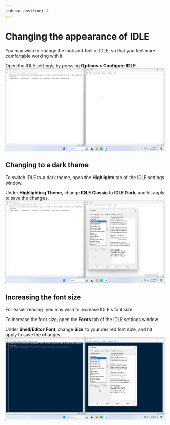 ```yaml
---
sidebar-position: 4
---
```

#  Changing the appearance of IDLE
You may wish to change the look and feel of IDLE, so that you feel more comfortable working with it.

Open the IDLE settings, by pressing **Options > Configure IDLE**.
![alt text](WindowsSandboxClient_FEDAkxybfM.gif)

## Changing to a dark theme
To switch IDLE to a dark theme, open the **Highlights** tab of the IDLE settings window.

Under **Highlighting Theme**, change **IDLE Classic** to **IDLE Dark**, and hit apply to save the changes.
![alt text](WindowsSandboxClient_E1RGdtlSSV.gif)

## Increasing the font size
For easier reading, you may wish to increase IDLE's font size.

To increase the font size, open the **Fonts** tab of the IDLE settings window.

Under **Shell/Editor Font**, change **Size** to your desired font size, and hit apply to save the changes.
![alt text](WindowsSandboxClient_qavBU4YJ2u.gif)